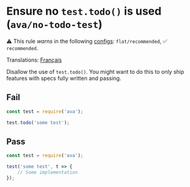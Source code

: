 # Ensure no `test.todo()` is used (`ava/no-todo-test`)

⚠️ This rule _warns_ in the following [configs](https://github.com/avajs/eslint-plugin-ava#recommended-config): `flat/recommended`, ✅ `recommended`.

<!-- end auto-generated rule header -->

Translations: [Français](https://github.com/avajs/ava-docs/blob/main/fr_FR/related/eslint-plugin-ava/docs/rules/no-todo-test.md)

Disallow the use of `test.todo()`. You might want to do this to only ship features with specs fully written and passing.

## Fail

```js
const test = require('ava');

test.todo('some test');
```

## Pass

```js
const test = require('ava');

test('some test', t => {
	// Some implementation
});
```

